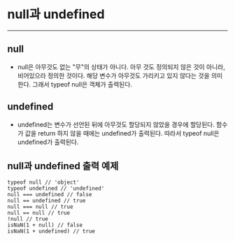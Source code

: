 # null과 undefined

---

## null

- null은 아무것도 없는 "무"의 상태가 아니다. 아무 것도 정의되지 않은 것이 아니라, 비어있으라 정의한 것이다. 해당 변수가 아무것도 가리키고 있지 않다는 것을 의미한다. 그래서 typeof null은 객체가 출력된다.

## undefined

- undefined는 변수가 선언된 뒤에 아무것도 할당되지 않았을 경우에 할당된다. 함수가 값을 return 하지 않을 때에는 undefined가 출력된다. 따라서 typeof null은 undefined가 출력된다.

## null과 undefined 출력 예제

```
typeof null // 'object'
typeof undefined // 'undefined'
null === undefined // false
null == undefined // true
null === null // true
null == null // true
!null // true
isNaN(1 + null) // false
isNaN(1 + undefined) // true
```
